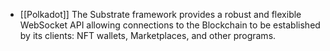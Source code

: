 - [[Polkadot]]
The Substrate framework provides a robust and flexible WebSocket API allowing connections to the Blockchain to be established by its clients: NFT wallets, Marketplaces, and other programs.

